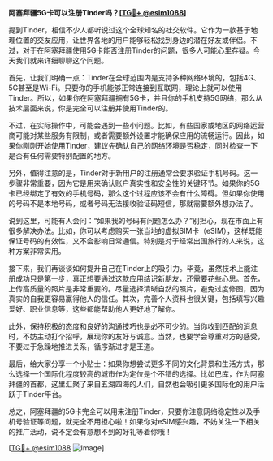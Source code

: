 **阿塞拜疆5G卡可以注册Tinder吗？[[TG💪+ @esim1088](https://t.me/s/esim1088)]**

提到Tinder，相信不少人都听说过这个全球知名的社交软件。它作为一款基于地理位置的交友应用，让世界各地的用户能够轻松找到身边的潜在好友或伴侣。不过，对于在阿塞拜疆使用5G卡能否注册Tinder的问题，很多人可能心里存疑。今天我们就来详细聊聊这个问题。

首先，让我们明确一点：Tinder在全球范围内是支持多种网络环境的，包括4G、5G甚至是Wi-Fi。只要你的手机能够正常连接到互联网，理论上就可以使用Tinder。所以，如果你在阿塞拜疆拥有5G卡，并且你的手机支持5G网络，那么从技术层面来说，你是完全可以注册并使用Tinder的。

不过，在实际操作中，可能会遇到一些小问题。比如，有些国家或地区的网络运营商可能对某些服务有限制，或者需要额外设置才能确保应用的流畅运行。因此，如果你刚刚开始使用Tinder，建议先确认自己的网络环境是否稳定，同时检查一下是否有任何需要特别配置的地方。

另外，值得注意的是，Tinder对于新用户的注册通常会要求验证手机号码。这一步骤非常重要，因为它是用来确认账户真实性和安全性的关键环节。如果你的5G卡已经绑定了有效的手机号码，那么这个过程应该不会有什么障碍。但如果你使用的号码不是本地号码，或者号码无法接收验证码短信，那就需要额外想办法了。

说到这里，可能有人会问：“如果我的号码有问题怎么办？”别担心，现在市面上有很多解决办法。比如，你可以考虑购买一张当地的虚拟SIM卡（eSIM），这样既能保证号码的有效性，又不会影响日常通信。特别是对于经常出国旅行的人来说，这种方案非常实用。

接下来，我们再谈谈如何提升自己在Tinder上的吸引力。毕竟，虽然技术上能注册成功只是第一步，真正想要通过这款应用结识新朋友，还需要花些心思。首先，上传高质量的照片是非常重要的。尽量选择清晰自然的照片，避免过度修图，因为真实的自我更容易赢得他人的信任。其次，完善个人资料也很关键，包括填写兴趣爱好、职业信息等，这些都能帮助他人更好地了解你。

此外，保持积极的态度和良好的沟通技巧也是必不可少的。当你收到匹配的消息时，不妨主动打个招呼，展现你的友好与诚意。当然，也要学会尊重对方的感受，不要过于急躁地推进关系，循序渐进才是王道。

最后，给大家分享一个小贴士：如果你想尝试更多不同的文化背景和生活方式，那么选择一个国际化程度较高的城市作为定位是个不错的选择。比如巴库，作为阿塞拜疆的首都，这里汇聚了来自五湖四海的人们，自然也会吸引更多国际化的用户活跃于Tinder平台。

总之，阿塞拜疆的5G卡完全可以用来注册Tinder，只要你注意网络稳定性以及手机号验证等问题，就完全不用担心啦！如果你对eSIM感兴趣，不妨关注一下相关的推广活动，说不定会有意想不到的好礼等着你哦！

[[TG💪+ @esim1088](https://t.me/s/esim1088) ![Image](https://i.postimg.cc/4NQfJmqS/Snipaste-2025-05-13-00-14-12.png)]